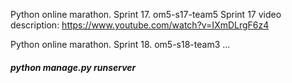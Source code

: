 Python online marathon. Sprint 17.
om5-s17-team5
Sprint 17 video description:
https://www.youtube.com/watch?v=IXmDLrgF6z4

Python online marathon. Sprint 18.
om5-s18-team3
...

###### **python manage.py runserver**
